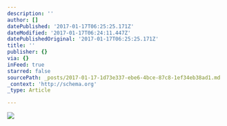 ```yaml
---
description: ''
author: []
datePublished: '2017-01-17T06:25:25.171Z'
dateModified: '2017-01-17T06:24:11.447Z'
datePublishedOriginal: '2017-01-17T06:25:25.171Z'
title: ''
publisher: {}
via: {}
inFeed: true
starred: false
sourcePath: _posts/2017-01-17-1d73e337-ebe6-4bce-87c8-1ef34eb38ad1.md
_context: 'http://schema.org'
_type: Article

---
```

![](https://the-grid-user-content.s3-us-west-2.amazonaws.com/a5b386e2-7af4-47fa-b290-e2c9ce447e81.jpg)